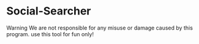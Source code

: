 # Social-Searcher
Warning  We are not responsible for any misuse or damage caused by this program. use this tool for fun only!
